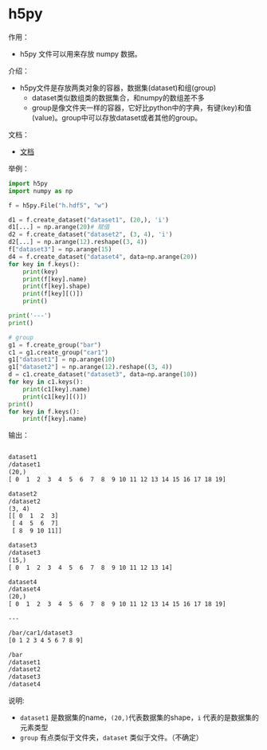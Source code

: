 # h5py

作用：

- h5py 文件可以用来存放 numpy 数据。

介绍：

- h5py文件是存放两类对象的容器，数据集(dataset)和组(group)
  - dataset类似数组类的数据集合，和numpy的数组差不多
  - group是像文件夹一样的容器，它好比python中的字典，有键(key)和值(value)。group中可以存放dataset或者其他的group。

文档：

- [文档](http://docs.h5py.org/en/latest/index.html)

举例：

```py
import h5py
import numpy as np

f = h5py.File("h.hdf5", "w")

d1 = f.create_dataset("dataset1", (20,), 'i')
d1[...] = np.arange(20)# 赋值
d2 = f.create_dataset("dataset2", (3, 4), 'i')
d2[...] = np.arange(12).reshape((3, 4))
f["dataset3"] = np.arange(15)
d4 = f.create_dataset("dataset4", data=np.arange(20))
for key in f.keys():
    print(key)
    print(f[key].name)
    print(f[key].shape)
    print(f[key][()])
    print()

print('---')
print()

# group
g1 = f.create_group("bar")
c1 = g1.create_group("car1")
g1["dataset1"] = np.arange(10)
g1["dataset2"] = np.arange(12).reshape((3, 4))
d = c1.create_dataset("dataset3", data=np.arange(10))
for key in c1.keys():
    print(c1[key].name)
    print(c1[key][()])
print()
for key in f.keys():
    print(f[key].name)
```

输出：

```txt

dataset1
/dataset1
(20,)
[ 0  1  2  3  4  5  6  7  8  9 10 11 12 13 14 15 16 17 18 19]

dataset2
/dataset2
(3, 4)
[[ 0  1  2  3]
 [ 4  5  6  7]
 [ 8  9 10 11]]

dataset3
/dataset3
(15,)
[ 0  1  2  3  4  5  6  7  8  9 10 11 12 13 14]

dataset4
/dataset4
(20,)
[ 0  1  2  3  4  5  6  7  8  9 10 11 12 13 14 15 16 17 18 19]

---

/bar/car1/dataset3
[0 1 2 3 4 5 6 7 8 9]

/bar
/dataset1
/dataset2
/dataset3
/dataset4
```





说明:

- `dataset1` 是数据集的name，`(20,)`代表数据集的shape，`i` 代表的是数据集的元素类型
- `group` 有点类似于文件夹，`dataset` 类似于文件。（不确定）
